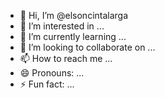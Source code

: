 - 👋 Hi, I’m @elsoncintalarga
- 👀 I’m interested in ...
- 🌱 I’m currently learning ...
- 💞️ I’m looking to collaborate on ...
- 📫 How to reach me ...
- 😄 Pronouns: ...
- ⚡ Fun fact: ...

<!---
elsoncintalarga/elsoncintalarga is a ✨ special ✨ repository because its `README.md` (this file) appears on your GitHub profile.
You can click the Preview link to take a look at your changes.
--->

